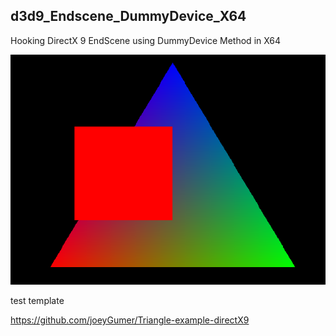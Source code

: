 ## d3d9_Endscene_DummyDevice_X64

Hooking DirectX 9 EndScene using DummyDevice Method in X64

![1](1.png)

test template 

https://github.com/joeyGumer/Triangle-example-directX9

